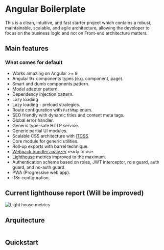 # Angular Boilerplate

This is a clean, intuitive, and fast starter project which contains a robust, maintainable, scalable, and agile architecture, allowing the developer to focus on the business logic and not on Front-end architecture matters.

## Main features

### What comes for default

- Works amazing on Angular >= 9
- Angular 9+ components types (e.g. component, page).
- Smart and dumb components pattern.
- Model adapter pattern.
- Dependency injection pattern.
- Lazy loading.
- Lazy loading - preload strategies.
- Route configuration with `PathMap` enum.
- SEO friendly with dynamic titles and content meta tags.
- Global error handler.
- Generic type-safe HTTP service.
- Generic partial UI modules.
- Scalable CSS architecture with [ITCSS](https://itcss.io/).
- Core module for generic utilities.
- Roll-up exports with barrel technique.
- [Webpack bundler analyzer](https://www.npmjs.com/package/webpack-bundle-analyzer) ready to use.
- [Lighthouse](https://developers.google.com/web/tools/lighthouse) metrics improved to the maximum.
- Authentication scheme based on roles, JWT interceptor, role guard, auth guard, and no-auth guard.
- PWA (Progressive web app).
- i18n configuration.

## Current lighthouse report (Will be improved)

![Light house metrics](https://imgur.com/7OSn60k.png)

## Arquitecture

```

```

## Quickstart

